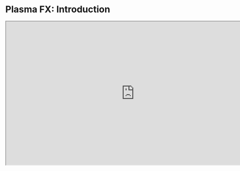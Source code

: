 # Plasma FX: Introduction

<p><iframe title="YouTube video player" src="https://www.youtube.com/embed/BRuv0z0_cbk?rel=0" width="800" height="450" allowfullscreen="allowfullscreen" allow="accelerometer; autoplay; clipboard-write; encrypted-media; gyroscope; picture-in-picture"></iframe></p>